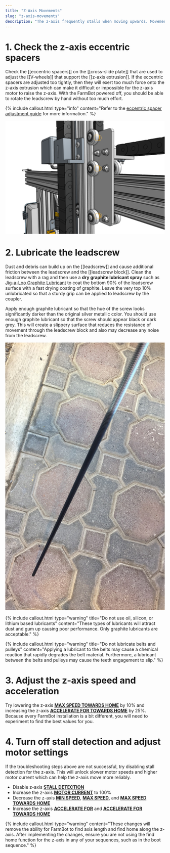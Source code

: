 ```yaml
---
title: "Z-Axis Movements"
slug: "z-axis-movements"
description: "The z-axis frequently stalls when moving upwards. Movements may fail to complete, and in some cases the z-axis may even stall and then begin moving in the opposite direction."
---
```


# 1. Check the z-axis eccentric spacers

Check the [[eccentric spacers]] on the [[cross-slide plate]] that are used to adjust the [[V-wheels]] that support the [[z-axis extrusion]]. If the eccentric spacers are adjusted too tightly, then they will exert too much force onto the z-axis extrusion which can make it difficult or impossible for the z-axis motor to raise the z-axis. With the FarmBot powered off, you should be able to rotate the leadscrew by hand without too much effort.

{%
include callout.html
type="info"
content="Refer to the [eccentric spacer adjustment guide](../eccentric-spacer-adjustment.md) for more information."
%}

![z-axis eccentric spacer adjustment](_images/z-axis_eccentric_spacer_adjustment.png)

# 2. Lubricate the leadscrew

Dust and debris can build up on the [[leadscrew]] and cause additional friction between the leadscrew and the [[leadscrew block]]. Clean the leadscrew with a rag and then use a **dry graphite lubricant spray** such as [Jig-a-Loo Graphite Lubricant](https://www.amazon.com/dp/B08285N7LG/) to coat the bottom 90% of the leadscrew surface with a fast drying coating of graphite. Leave the very top 10% unlubricated so that a sturdy grip can be applied to leadscrew by the coupler.

Apply enough graphite lubricant so that the hue of the screw looks significantly darker than the original silver metallic color. You should use enough graphite lubricant so that the screw should appear black or dark grey. This will create a slippery surface that reduces the resistance of movement through the leadscrew block and also may decrease any noise from the leadscrew.

![lubricated leadscrew](_images/lubricated_leadscrew.jpeg)

{%
include callout.html
type="warning"
title="Do not use oil, silicon, or lithium based lubricants"
content="These types of lubricants will attract dust and gum up causing poor performance. Only graphite lubricants are acceptable."
%}

{%
include callout.html
type="warning"
title="Do not lubricate belts and pulleys"
content="Applying a lubricant to the belts may cause a chemical reaction that rapidly degrades the belt material. Furthermore, a lubricant between the belts and pulleys may cause the teeth engagement to slip."
%}

# 3. Adjust the z-axis speed and acceleration

Try lowering the z-axis **[MAX SPEED TOWARDS HOME](https://my.farm.bot/app/designer/settings?highlight=max_speed_towards_home)** by 10% and increasing the z-axis **[ACCELERATE FOR TOWARDS HOME](https://my.farm.bot/app/designer/settings?highlight=accelerate_for_towards_home)** by 25%. Because every FarmBot installation is a bit different, you will need to experiment to find the best values for you.

# 4. Turn off stall detection and adjust motor settings

If the troubleshooting steps above are not successful, try disabling stall detection for the z-axis. This will unlock slower motor speeds and higher motor current which can help the z-axis move more reliably.

- Disable z-axis **[STALL DETECTION](https://my.farm.bot/app/designer/settings?highlight=stall_detection)**
- Increase the z-axis **[MOTOR CURRENT](https://my.farm.bot/app/designer/settings?highlight=motor_current)** to 100%
- Decrease the z-axis **[MIN SPEED](https://my.farm.bot/app/designer/settings?highlight=min_speed)**, **[MAX SPEED](https://my.farm.bot/app/designer/settings?highlight=max_speed)**, and **[MAX SPEED TOWARDS HOME](https://my.farm.bot/app/designer/settings?highlight=max_speed_towards_home)**
- Increase the z-axis **[ACCELERATE FOR](https://my.farm.bot/app/designer/settings?highlight=accelerate_for)** and **[ACCELERATE FOR TOWARDS HOME](https://my.farm.bot/app/designer/settings?highlight=accelerate_for_towards_home)**

{%
include callout.html
type="warning"
content="These changes will remove the ability for FarmBot to find axis length and find home along the z-axis. After implementing the changes, ensure you are not using the find home function for the z-axis in any of your sequences, such as in the boot sequence."
%}

